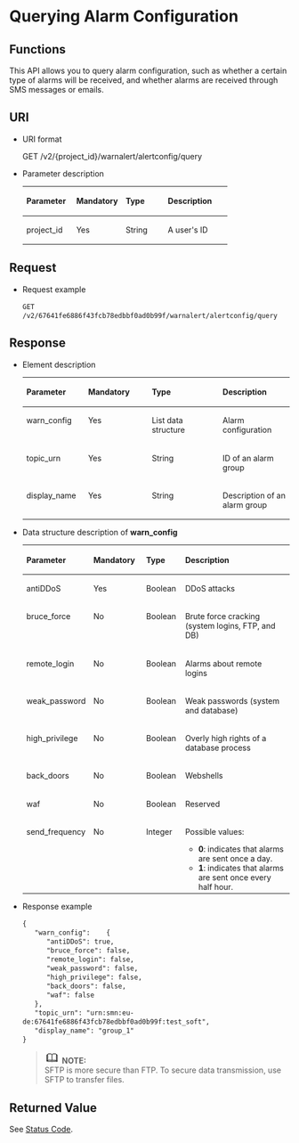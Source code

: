 # Querying Alarm Configuration<a name="antiddos_02_0029"></a>

## Functions<a name="section55096476"></a>

This API allows you to query alarm configuration, such as whether a certain type of alarms will be received, and whether alarms are received through SMS messages or emails.

## URI<a name="section26106237"></a>

-   URI format

    GET /v2/\{project\_id\}/warnalert/alertconfig/query

-   Parameter description

    <a name="table51410791"></a>
    <table><thead align="left"><tr id="row16041741"><th class="cellrowborder" valign="top" width="24.347565243475646%" id="mcps1.1.5.1.1"><p id="p24312641"><a name="p24312641"></a><a name="p24312641"></a>Parameter</p>
    </th>
    <th class="cellrowborder" valign="top" width="24.10758924107589%" id="mcps1.1.5.1.2"><p id="p23166934"><a name="p23166934"></a><a name="p23166934"></a>Mandatory</p>
    </th>
    <th class="cellrowborder" valign="top" width="20.617938206179375%" id="mcps1.1.5.1.3"><p id="p64582388"><a name="p64582388"></a><a name="p64582388"></a>Type</p>
    </th>
    <th class="cellrowborder" valign="top" width="30.92690730926907%" id="mcps1.1.5.1.4"><p id="p63790914"><a name="p63790914"></a><a name="p63790914"></a>Description</p>
    </th>
    </tr>
    </thead>
    <tbody><tr id="row66790376"><td class="cellrowborder" valign="top" width="24.347565243475646%" headers="mcps1.1.5.1.1 "><p id="p41311375"><a name="p41311375"></a><a name="p41311375"></a>project_id</p>
    </td>
    <td class="cellrowborder" valign="top" width="24.10758924107589%" headers="mcps1.1.5.1.2 "><p id="p57887070"><a name="p57887070"></a><a name="p57887070"></a>Yes</p>
    </td>
    <td class="cellrowborder" valign="top" width="20.617938206179375%" headers="mcps1.1.5.1.3 "><p id="p58341118"><a name="p58341118"></a><a name="p58341118"></a>String</p>
    </td>
    <td class="cellrowborder" valign="top" width="30.92690730926907%" headers="mcps1.1.5.1.4 "><p id="p28010135"><a name="p28010135"></a><a name="p28010135"></a>A user's ID</p>
    </td>
    </tr>
    </tbody>
    </table>


## Request<a name="section33629549"></a>

-   Request example

    ```
    GET /v2/67641fe6886f43fcb78edbbf0ad0b99f/warnalert/alertconfig/query
    ```


## Response<a name="section34230492"></a>

-   Element description

    <a name="table48692557"></a>
    <table><thead align="left"><tr id="row57013647"><th class="cellrowborder" valign="top" width="23.090000000000003%" id="mcps1.1.5.1.1"><p id="p54702703"><a name="p54702703"></a><a name="p54702703"></a>Parameter</p>
    </th>
    <th class="cellrowborder" valign="top" width="23.85%" id="mcps1.1.5.1.2"><p id="p1733939"><a name="p1733939"></a><a name="p1733939"></a>Mandatory</p>
    </th>
    <th class="cellrowborder" valign="top" width="26.530000000000005%" id="mcps1.1.5.1.3"><p id="p6231364"><a name="p6231364"></a><a name="p6231364"></a>Type</p>
    </th>
    <th class="cellrowborder" valign="top" width="26.530000000000005%" id="mcps1.1.5.1.4"><p id="p34978441"><a name="p34978441"></a><a name="p34978441"></a>Description</p>
    </th>
    </tr>
    </thead>
    <tbody><tr id="row14681450"><td class="cellrowborder" valign="top" width="23.090000000000003%" headers="mcps1.1.5.1.1 "><p id="p48346833"><a name="p48346833"></a><a name="p48346833"></a>warn_config</p>
    </td>
    <td class="cellrowborder" valign="top" width="23.85%" headers="mcps1.1.5.1.2 "><p id="p23779363"><a name="p23779363"></a><a name="p23779363"></a>Yes</p>
    </td>
    <td class="cellrowborder" valign="top" width="26.530000000000005%" headers="mcps1.1.5.1.3 "><p id="p47080266"><a name="p47080266"></a><a name="p47080266"></a>List data structure</p>
    </td>
    <td class="cellrowborder" valign="top" width="26.530000000000005%" headers="mcps1.1.5.1.4 "><p id="p28885026"><a name="p28885026"></a><a name="p28885026"></a>Alarm configuration</p>
    </td>
    </tr>
    <tr id="row58638646"><td class="cellrowborder" valign="top" width="23.090000000000003%" headers="mcps1.1.5.1.1 "><p id="p52109899"><a name="p52109899"></a><a name="p52109899"></a>topic_urn</p>
    </td>
    <td class="cellrowborder" valign="top" width="23.85%" headers="mcps1.1.5.1.2 "><p id="p60152276"><a name="p60152276"></a><a name="p60152276"></a>Yes</p>
    </td>
    <td class="cellrowborder" valign="top" width="26.530000000000005%" headers="mcps1.1.5.1.3 "><p id="p40496186"><a name="p40496186"></a><a name="p40496186"></a>String</p>
    </td>
    <td class="cellrowborder" valign="top" width="26.530000000000005%" headers="mcps1.1.5.1.4 "><p id="p58965604"><a name="p58965604"></a><a name="p58965604"></a>ID of an alarm group</p>
    </td>
    </tr>
    <tr id="row60928390"><td class="cellrowborder" valign="top" width="23.090000000000003%" headers="mcps1.1.5.1.1 "><p id="p36252562"><a name="p36252562"></a><a name="p36252562"></a>display_name</p>
    </td>
    <td class="cellrowborder" valign="top" width="23.85%" headers="mcps1.1.5.1.2 "><p id="p50776406"><a name="p50776406"></a><a name="p50776406"></a>Yes</p>
    </td>
    <td class="cellrowborder" valign="top" width="26.530000000000005%" headers="mcps1.1.5.1.3 "><p id="p19248251"><a name="p19248251"></a><a name="p19248251"></a>String</p>
    </td>
    <td class="cellrowborder" valign="top" width="26.530000000000005%" headers="mcps1.1.5.1.4 "><p id="p15604521"><a name="p15604521"></a><a name="p15604521"></a>Description of an alarm group</p>
    </td>
    </tr>
    </tbody>
    </table>

-   Data structure description of  **warn\_config**

    <a name="table56006663"></a>
    <table><thead align="left"><tr id="row16420978"><th class="cellrowborder" valign="top" width="21.42785721427857%" id="mcps1.1.5.1.1"><p id="p55030817"><a name="p55030817"></a><a name="p55030817"></a>Parameter</p>
    </th>
    <th class="cellrowborder" valign="top" width="19.958004199580042%" id="mcps1.1.5.1.2"><p id="p28311181"><a name="p28311181"></a><a name="p28311181"></a>Mandatory</p>
    </th>
    <th class="cellrowborder" valign="top" width="14.66853314668533%" id="mcps1.1.5.1.3"><p id="p11504285"><a name="p11504285"></a><a name="p11504285"></a>Type</p>
    </th>
    <th class="cellrowborder" valign="top" width="43.94560543945605%" id="mcps1.1.5.1.4"><p id="p59431865"><a name="p59431865"></a><a name="p59431865"></a>Description</p>
    </th>
    </tr>
    </thead>
    <tbody><tr id="row49251786"><td class="cellrowborder" valign="top" width="21.42785721427857%" headers="mcps1.1.5.1.1 "><p id="p29971768"><a name="p29971768"></a><a name="p29971768"></a>antiDDoS</p>
    </td>
    <td class="cellrowborder" valign="top" width="19.958004199580042%" headers="mcps1.1.5.1.2 "><p id="p11794154"><a name="p11794154"></a><a name="p11794154"></a>Yes</p>
    </td>
    <td class="cellrowborder" valign="top" width="14.66853314668533%" headers="mcps1.1.5.1.3 "><p id="p15802441"><a name="p15802441"></a><a name="p15802441"></a>Boolean</p>
    </td>
    <td class="cellrowborder" valign="top" width="43.94560543945605%" headers="mcps1.1.5.1.4 "><p id="p4929340"><a name="p4929340"></a><a name="p4929340"></a>DDoS attacks</p>
    </td>
    </tr>
    <tr id="row44364065"><td class="cellrowborder" valign="top" width="21.42785721427857%" headers="mcps1.1.5.1.1 "><p id="p36719502"><a name="p36719502"></a><a name="p36719502"></a>bruce_force</p>
    </td>
    <td class="cellrowborder" valign="top" width="19.958004199580042%" headers="mcps1.1.5.1.2 "><p id="p21489667"><a name="p21489667"></a><a name="p21489667"></a>No</p>
    </td>
    <td class="cellrowborder" valign="top" width="14.66853314668533%" headers="mcps1.1.5.1.3 "><p id="p62941481"><a name="p62941481"></a><a name="p62941481"></a>Boolean</p>
    </td>
    <td class="cellrowborder" valign="top" width="43.94560543945605%" headers="mcps1.1.5.1.4 "><p id="p65095207"><a name="p65095207"></a><a name="p65095207"></a>Brute force cracking (system logins, FTP, and DB)</p>
    </td>
    </tr>
    <tr id="row48985959"><td class="cellrowborder" valign="top" width="21.42785721427857%" headers="mcps1.1.5.1.1 "><p id="p8439774"><a name="p8439774"></a><a name="p8439774"></a>remote_login</p>
    </td>
    <td class="cellrowborder" valign="top" width="19.958004199580042%" headers="mcps1.1.5.1.2 "><p id="p12533056"><a name="p12533056"></a><a name="p12533056"></a>No</p>
    </td>
    <td class="cellrowborder" valign="top" width="14.66853314668533%" headers="mcps1.1.5.1.3 "><p id="p8544631"><a name="p8544631"></a><a name="p8544631"></a>Boolean</p>
    </td>
    <td class="cellrowborder" valign="top" width="43.94560543945605%" headers="mcps1.1.5.1.4 "><p id="p21026539"><a name="p21026539"></a><a name="p21026539"></a>Alarms about remote logins</p>
    </td>
    </tr>
    <tr id="row55021127"><td class="cellrowborder" valign="top" width="21.42785721427857%" headers="mcps1.1.5.1.1 "><p id="p27526304"><a name="p27526304"></a><a name="p27526304"></a>weak_password</p>
    </td>
    <td class="cellrowborder" valign="top" width="19.958004199580042%" headers="mcps1.1.5.1.2 "><p id="p15038186"><a name="p15038186"></a><a name="p15038186"></a>No</p>
    </td>
    <td class="cellrowborder" valign="top" width="14.66853314668533%" headers="mcps1.1.5.1.3 "><p id="p10133581"><a name="p10133581"></a><a name="p10133581"></a>Boolean</p>
    </td>
    <td class="cellrowborder" valign="top" width="43.94560543945605%" headers="mcps1.1.5.1.4 "><p id="p15513712"><a name="p15513712"></a><a name="p15513712"></a>Weak passwords (system and database)</p>
    </td>
    </tr>
    <tr id="row5405681"><td class="cellrowborder" valign="top" width="21.42785721427857%" headers="mcps1.1.5.1.1 "><p id="p35206999"><a name="p35206999"></a><a name="p35206999"></a>high_privilege</p>
    </td>
    <td class="cellrowborder" valign="top" width="19.958004199580042%" headers="mcps1.1.5.1.2 "><p id="p33194707"><a name="p33194707"></a><a name="p33194707"></a>No</p>
    </td>
    <td class="cellrowborder" valign="top" width="14.66853314668533%" headers="mcps1.1.5.1.3 "><p id="p4416714"><a name="p4416714"></a><a name="p4416714"></a>Boolean</p>
    </td>
    <td class="cellrowborder" valign="top" width="43.94560543945605%" headers="mcps1.1.5.1.4 "><p id="p22209574"><a name="p22209574"></a><a name="p22209574"></a>Overly high rights of a database process</p>
    </td>
    </tr>
    <tr id="row65668446"><td class="cellrowborder" valign="top" width="21.42785721427857%" headers="mcps1.1.5.1.1 "><p id="p17543884"><a name="p17543884"></a><a name="p17543884"></a>back_doors</p>
    </td>
    <td class="cellrowborder" valign="top" width="19.958004199580042%" headers="mcps1.1.5.1.2 "><p id="p11768466"><a name="p11768466"></a><a name="p11768466"></a>No</p>
    </td>
    <td class="cellrowborder" valign="top" width="14.66853314668533%" headers="mcps1.1.5.1.3 "><p id="p13721689"><a name="p13721689"></a><a name="p13721689"></a>Boolean</p>
    </td>
    <td class="cellrowborder" valign="top" width="43.94560543945605%" headers="mcps1.1.5.1.4 "><p id="p37715016"><a name="p37715016"></a><a name="p37715016"></a>Webshells</p>
    </td>
    </tr>
    <tr id="row3890831"><td class="cellrowborder" valign="top" width="21.42785721427857%" headers="mcps1.1.5.1.1 "><p id="p46721870"><a name="p46721870"></a><a name="p46721870"></a>waf</p>
    </td>
    <td class="cellrowborder" valign="top" width="19.958004199580042%" headers="mcps1.1.5.1.2 "><p id="p26375114"><a name="p26375114"></a><a name="p26375114"></a>No</p>
    </td>
    <td class="cellrowborder" valign="top" width="14.66853314668533%" headers="mcps1.1.5.1.3 "><p id="p56009450"><a name="p56009450"></a><a name="p56009450"></a>Boolean</p>
    </td>
    <td class="cellrowborder" valign="top" width="43.94560543945605%" headers="mcps1.1.5.1.4 "><p id="p40471574"><a name="p40471574"></a><a name="p40471574"></a>Reserved</p>
    </td>
    </tr>
    <tr id="row49427073194532"><td class="cellrowborder" valign="top" width="21.42785721427857%" headers="mcps1.1.5.1.1 "><p id="p63319096194541"><a name="p63319096194541"></a><a name="p63319096194541"></a>send_frequency</p>
    </td>
    <td class="cellrowborder" valign="top" width="19.958004199580042%" headers="mcps1.1.5.1.2 "><p id="p28573150194541"><a name="p28573150194541"></a><a name="p28573150194541"></a>No</p>
    </td>
    <td class="cellrowborder" valign="top" width="14.66853314668533%" headers="mcps1.1.5.1.3 "><p id="p1789380615303"><a name="p1789380615303"></a><a name="p1789380615303"></a>Integer</p>
    </td>
    <td class="cellrowborder" valign="top" width="43.94560543945605%" headers="mcps1.1.5.1.4 "><p id="p33380830194541"><a name="p33380830194541"></a><a name="p33380830194541"></a>Possible values:</p>
    <a name="ul31992022194541"></a><a name="ul31992022194541"></a><ul id="ul31992022194541"><li><span class="parmvalue" id="parmvalue555125744153957_3"><a name="parmvalue555125744153957_3"></a><a name="parmvalue555125744153957_3"></a><b>0</b></span>: indicates that alarms are sent once a day.</li><li><span class="parmvalue" id="parmvalue42786548315404_3"><a name="parmvalue42786548315404_3"></a><a name="parmvalue42786548315404_3"></a><b>1</b></span>: indicates that alarms are sent once every half hour.</li></ul>
    </td>
    </tr>
    </tbody>
    </table>

-   Response example

    ```
    {
       "warn_config":    {
          "antiDDoS": true,
          "bruce_force": false,
          "remote_login": false,
          "weak_password": false,
          "high_privilege": false,
          "back_doors": false,
          "waf": false
       },
       "topic_urn": "urn:smn:eu-de:67641fe6886f43fcb78edbbf0ad0b99f:test_soft",
       "display_name": "group_1"
    }
    ```

    >![](public_sys-resources/icon-note.gif) **NOTE:**   
    >SFTP is more secure than FTP. To secure data transmission, use SFTP to transfer files.  


## Returned Value<a name="section39638980"></a>

See  [Status Code](status-code.md).


